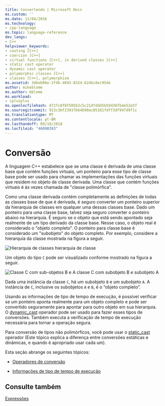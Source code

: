 ```yaml
---
title: Convertendo | Microsoft Docs
ms.custom: ''
ms.date: 11/04/2016
ms.technology:
- cpp-language
ms.topic: language-reference
dev_langs:
- C++
helpviewer_keywords:
- casting [C++]
- coercion [C++]
- virtual functions [C++], in derived classes [C++]
- static cast operator
- dynamic cast operator
- polymorphic classes [C++]
- classes [C++], polymorphism
ms.assetid: 3dbeb06e-2f4b-4693-832d-624bc8ec95de
author: mikeblome
ms.author: mblome
ms.workload:
- cplusplus
ms.openlocfilehash: 472fc8f8f505b3c5c214fddd5b59436fb4e52e5f
ms.sourcegitcommit: 913c3bf23937b64b90ac05181fdff3df947d9f1c
ms.translationtype: MT
ms.contentlocale: pt-BR
ms.lasthandoff: 09/18/2018
ms.locfileid: "46090393"
---
```

# <a name="casting"></a>Conversão

A linguagem C++ estabelece que se uma classe é derivada de uma classe base que contém funções virtuais, um ponteiro para esse tipo de classe base pode ser usado para chamar as implementações das funções virtuais que residem no objeto de classe derivada. Uma classe que contém funções virtuais é às vezes chamada de "classe polimórfica".

Como uma classe derivada contém completamente as definições de todas as classes base de que é derivada, é seguro converter um ponteiro superior da hierarquia de classes em qualquer uma dessas classes base. Dado um ponteiro para uma classe base, talvez seja seguro converter o ponteiro abaixo na hierarquia. É seguro se o objeto que está sendo apontado seja realmente de um tipo derivado da classe base. Nesse caso, o objeto real é considerado o "objeto completo". O ponteiro para classe base é considerado um "subobjeto" do objeto completo. Por exemplo, considere a hierarquia da classe mostrada na figura a seguir.

![Hierarquia de classes](../cpp/media/vc38zz1.gif "vc38ZZ1") hierarquia de classe

Um objeto do tipo `C` pode ser visualizado conforme mostrado na figura a seguir.

![Classe C com sub&#45;objetos B e A](../cpp/media/vc38zz2.gif "vc38ZZ2") classe C com subobjeto B e subobjeto A

Dada uma instância da classe `C`, há um subobjeto `B` e um subobjeto `A`. A instância de `C`, inclusive os subobjetos `A` e `B`, é o “objeto completo”.

Usando as informações de tipo de tempo de execução, é possível verificar se um ponteiro aponta realmente para um objeto completo e pode ser convertido seguramente para apontar para outro objeto em sua hierarquia. O [dynamic_cast](../cpp/dynamic-cast-operator.md) operador pode ser usado para fazer esses tipos de conversões. Também executa a verificação de tempo de execução necessária para tornar a operação segura.

Para conversão de tipos não polimórficos, você pode usar o [static_cast](../cpp/static-cast-operator.md) operador (Este tópico explica a diferença entre conversões estáticas e dinâmicas, e quando é apropriado usar cada um).

Esta seção abrange os seguintes tópicos:

- [Operadores de conversão](../cpp/casting-operators.md)

- [Informações de tipo de tempo de execução](../cpp/run-time-type-information.md)

## <a name="see-also"></a>Consulte também

[Expressões](../cpp/expressions-cpp.md)
